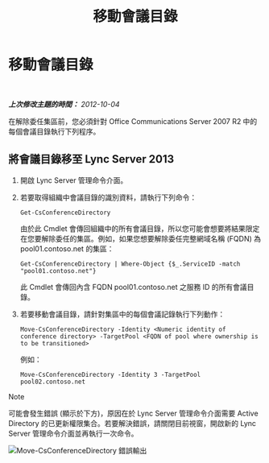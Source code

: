 ﻿---
title: 移動會議目錄
TOCTitle: 移動會議目錄
ms:assetid: 71a28308-1f3b-4717-b535-2f4bfe3499a1
ms:mtpsurl: https://technet.microsoft.com/zh-tw/library/JJ204994(v=OCS.15)
ms:contentKeyID: 49291285
ms.date: 08/10/2015
mtps_version: v=OCS.15
ms.translationtype: HT
---

# 移動會議目錄

 

_**上次修改主題的時間：** 2012-10-04_

在解除委任集區前，您必須針對 Office Communications Server 2007 R2 中的每個會議目錄執行下列程序。

## 將會議目錄移至 Lync Server 2013

1.  開啟 Lync Server 管理命令介面。

2.  若要取得組織中會議目錄的識別資料，請執行下列命令：
    
        Get-CsConferenceDirectory
    
    由於此 Cmdlet 會傳回組織中的所有會議目錄，所以您可能會想要將結果限定在您要解除委任的集區。例如，如果您想要解除委任完整網域名稱 (FQDN) 為 pool01.contoso.net 的集區：
    
        Get-CsConferenceDirectory | Where-Object {$_.ServiceID -match "pool01.contoso.net"}
    
    此 Cmdlet 會傳回內含 FQDN pool01.contoso.net 之服務 ID 的所有會議目錄。

3.  若要移動會議目錄，請針對集區中的每個會議記錄執行下列動作：
    
        Move-CsConferenceDirectory -Identity <Numeric identity of conference directory> -TargetPool <FQDN of pool where ownership is to be transitioned>
    
    例如：
    
        Move-CsConferenceDirectory -Identity 3 -TargetPool pool02.contoso.net

> [!NOTE]  
> 可能會發生錯誤 (顯示於下方)，原因在於 Lync Server 管理命令介面需要 Active Directory 的已更新權限集合。若要解決錯誤，請關閉目前視窗，開啟新的 Lync Server 管理命令介面並再執行一次命令。



![Move-CsConferenceDirectory 錯誤輸出](images/JJ204994.4748b9e8-9651-4527-afe1-cbdc6d5ce4a8(OCS.15).jpg "Move-CsConferenceDirectory 錯誤輸出")

